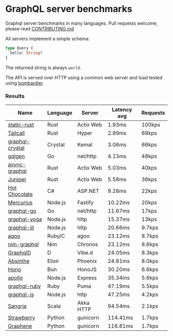 <!-- README.md is generated from README.ecr, do not edit -->

# GraphQL server benchmarks

Graphql server benchmarks in many languages. Pull requests welcome, please read [CONTRIBUTING.md](CONTRIBUTING.md)

All servers implement a simple schema:

```graphql
type Query {
  hello: String!
}
```

The returned string is always `world`.

The API is served over HTTP using a common web server and load tested using [bombardier](https://github.com/codesenberg/bombardier).

### Results

| Name                          | Language      | Server          | Latency avg      | Requests      |
| ----------------------------  | ------------- | --------------- | ---------------- | ------------- |
| [static-rust](https://actix.rs/) | Rust | Actix Web | 1.93ms | 100kps |
| [Tailcall](https://tailcall.run/) | Rust | Hyper | 2.89ms | 69kps |
| [graphql-crystal](https://github.com/graphql-crystal/graphql) | Crystal | Kemal | 3.06ms | 66kps |
| [gqlgen](https://github.com/99designs/gqlgen) | Go | net/http | 4.13ms | 48kps |
| [async-graphql](https://github.com/async-graphql/async-graphql) | Rust | Actix Web | 5.03ms | 40kps |
| [Juniper](https://github.com/graphql-rust/juniper) | Rust | Actix Web | 5.58ms | 36kps |
| [Hot Chocolate](https://github.com/ChilliCream/hotchocolate) | C# | ASP.NET | 9.28ms | 22kps |
| [Mercurius](https://github.com/mercurius-js/mercurius) | Node.js | Fastify | 10.22ms | 20kps |
| [graphql-go](https://github.com/graphql-go/graphql) | Go | net/http | 11.67ms | 17kps |
| [graphql-yoga](https://github.com/dotansimha/graphql-yoga) | Node.js | http | 15.37ms | 13kps |
| [graphql-jit](https://github.com/zalando-incubator/graphql-jit) | Node.js | http | 20.66ms | 9.7kps |
| [agoo](https://github.com/ohler55/agoo) | Ruby/C | agoo | 23.12ms | 8.7kps |
| [nim-graphql](https://github.com/status-im/nim-graphql) | Nim | Chronos | 23.12ms | 8.6kps |
| [GraphqlD](https://github.com/burner/graphqld) | D | Vibe.d | 24.05ms | 8.3kps |
| [Absinthe](https://github.com/absinthe-graphql/absinthe) | Elixir | Phoenix | 24.81ms | 8.0kps |
| [Hono](https://github.com/honojs/graphql-server) | Bun | HonoJS | 30.20ms | 6.6kps |
| [apollo](https://github.com/apollographql/apollo-server) | Node.js | Express | 35.34ms | 5.6kps |
| [graphql-ruby](https://github.com/rmosolgo/graphql-ruby) | Ruby | Puma | 47.19ms | 5.5kps |
| [graphql-js](https://github.com/graphql/graphql-js) | Node.js | http | 47.25ms | 4.2kps |
| [Sangria](https://github.com/sangria-graphql/sangria) | Scala | Akka HTTP | 94.54ms | 2.1kps |
| [Strawberry](https://github.com/strawberry-graphql/strawberry) | Python | gunicorn | 114.41ms | 1.7kps |
| [Graphene](https://github.com/graphql-python/graphene) | Python | gunicorn | 116.81ms | 1.7kps |
